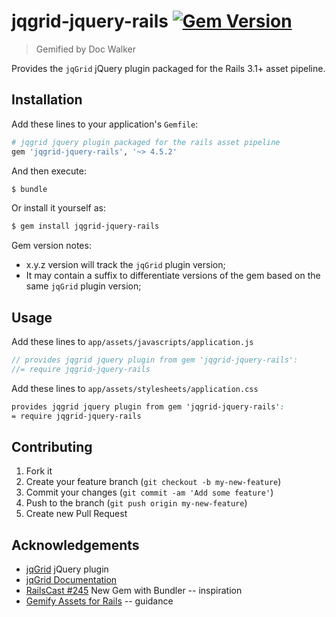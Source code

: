 # jqgrid-jquery-rails [![Gem Version](https://badge.fury.io/rb/jqgrid-jquery-rails.png)](http://badge.fury.io/rb/jqgrid-jquery-rails)

> Gemified by Doc Walker

Provides the `jqGrid` jQuery plugin packaged for the Rails 3.1+ asset pipeline.

## Installation

Add these lines to your application's `Gemfile`:

```rb
# jqgrid jquery plugin packaged for the rails asset pipeline
gem 'jqgrid-jquery-rails', '~> 4.5.2'
```

And then execute:

```sh
$ bundle
```

Or install it yourself as:

```sh
$ gem install jqgrid-jquery-rails
```

Gem version notes:

  - x.y.z version will track the `jqGrid` plugin version;
  - It may contain a suffix to differentiate versions of the gem based on the same `jqGrid` plugin version;

## Usage

Add these lines to `app/assets/javascripts/application.js`

```js
// provides jqgrid jquery plugin from gem 'jqgrid-jquery-rails':
//= require jqgrid-jquery-rails
```

Add these lines to `app/assets/stylesheets/application.css`

```css
provides jqgrid jquery plugin from gem 'jqgrid-jquery-rails':
= require jqgrid-jquery-rails
```

## Contributing

1. Fork it
2. Create your feature branch (`git checkout -b my-new-feature`)
3. Commit your changes (`git commit -am 'Add some feature'`)
4. Push to the branch (`git push origin my-new-feature`)
5. Create new Pull Request

## Acknowledgements

- [jqGrid](http://www.trirand.com/blog/) jQuery plugin
- [jqGrid Documentation](http://www.trirand.com/jqgridwiki/doku.php)
- [RailsCast #245](http://railscasts.com/episodes/245-new-gem-with-bundler) New Gem with Bundler -- inspiration
- [Gemify Assets for Rails](http://prioritized.net/blog/gemify-assets-for-rails/) -- guidance
